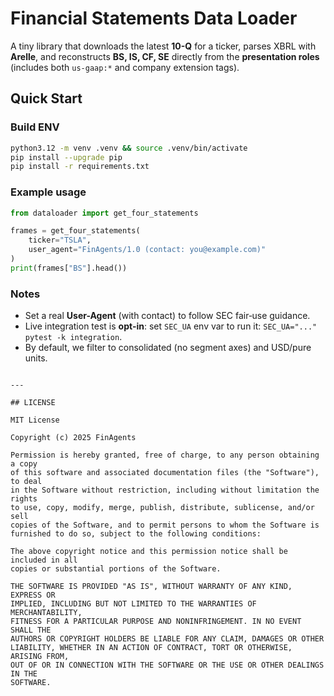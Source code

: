 # Financial Statements Data Loader

A tiny library that downloads the latest **10-Q** for a ticker, parses XBRL with **Arelle**, and
reconstructs **BS, IS, CF, SE** directly from the **presentation roles** (includes both `us-gaap:*`
 and company extension tags).

## Quick Start

### Build ENV
```bash
python3.12 -m venv .venv && source .venv/bin/activate
pip install --upgrade pip
pip install -r requirements.txt 
```

### Example usage
```python
from dataloader import get_four_statements

frames = get_four_statements(
    ticker="TSLA",
    user_agent="FinAgents/1.0 (contact: you@example.com)"
)
print(frames["BS"].head())
```

### Notes
- Set a real **User-Agent** (with contact) to follow SEC fair‑use guidance.
- Live integration test is **opt-in**: set `SEC_UA` env var to run it: `SEC_UA="..." pytest -k integration`.
- By default, we filter to consolidated (no segment axes) and USD/pure units.
```

---

## LICENSE

MIT License

Copyright (c) 2025 FinAgents

Permission is hereby granted, free of charge, to any person obtaining a copy
of this software and associated documentation files (the "Software"), to deal
in the Software without restriction, including without limitation the rights
to use, copy, modify, merge, publish, distribute, sublicense, and/or sell
copies of the Software, and to permit persons to whom the Software is
furnished to do so, subject to the following conditions:

The above copyright notice and this permission notice shall be included in all
copies or substantial portions of the Software.

THE SOFTWARE IS PROVIDED "AS IS", WITHOUT WARRANTY OF ANY KIND, EXPRESS OR
IMPLIED, INCLUDING BUT NOT LIMITED TO THE WARRANTIES OF MERCHANTABILITY,
FITNESS FOR A PARTICULAR PURPOSE AND NONINFRINGEMENT. IN NO EVENT SHALL THE
AUTHORS OR COPYRIGHT HOLDERS BE LIABLE FOR ANY CLAIM, DAMAGES OR OTHER
LIABILITY, WHETHER IN AN ACTION OF CONTRACT, TORT OR OTHERWISE, ARISING FROM,
OUT OF OR IN CONNECTION WITH THE SOFTWARE OR THE USE OR OTHER DEALINGS IN THE
SOFTWARE.
